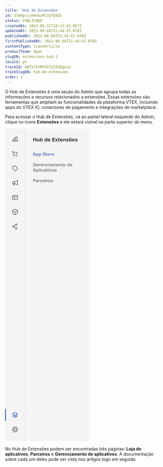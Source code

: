 ```yaml
---
title: 'Hub de Extensões'
id: 3lWdpzjyhHVwzMC7pTG0QS
status: PUBLISHED
createdAt: 2023-05-31T19:13:42.057Z
updatedAt: 2023-06-04T21:44:47.078Z
publishedAt: 2023-06-04T21:44:47.078Z
firstPublishedAt: 2023-06-04T21:44:47.078Z
contentType: trackArticle
productTeam: Apps
slugEN: extensions-hub-1
locale: pt
trackId: AW7klkYMh557y5IUOgzco
trackSlugEN: hub-de-extensoes
order: 1
---
```


O Hub de Extensões é uma seção do Admin que agrupa todas as informações e recursos relacionados a extensões. Essas extensões são ferramentas que ampliam as funcionalidades da plataforma VTEX, incluindo apps do VTEX IO, conectores de pagamento e integrações de marketplace.

Para acessar o Hub de Extensões, vá ao painel lateral esquerdo do Admin, clique no ícone **Extensões** e ele estará visível na parte superior do menu.

![Extensions Hub painel](https://raw.githubusercontent.com/vtexdocs/help-center-content/refs/heads/main/docs/pt/tracks/vtex-io/hub-de-extensoes/hub-de-extensoes-1_1.png)

No Hub de Extensões podem ser encontradas três páginas: **Loja de aplicativos**, **Parceiros** e **Gerenciamento de aplicativos**. A documentação sobre cada um deles pode ser vista nos artigos logo em seguida.
